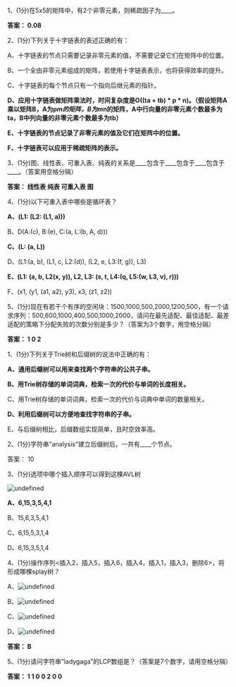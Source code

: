 1、(1分)在5x5的矩阵中，有2个非零元素，则稀疏因子为____。

**答案： 0.08**

2、(1分)下列关于十字链表的表述正确的有：

 A、十字链表的节点只需要记录非零元素的值，不需要记录它们在矩阵中的位置。

 B、一个全由非零元素组成的矩阵，若使用十字链表表示，也将获得效率的提升。

 C、十字链表的每个节点只有一个指向后继元素的指针。

 **D、应用十字链表做矩阵乘法时，时间复杂度是O((ta + tb) * p * n)。（假设矩阵A乘以矩阵B，A为p*m的矩阵，B为m*n的矩阵，A中行向量的非零元素个数最多为ta，B中列向量的非零元素个数最多为tb）**

 **E、十字链表的节点记录了非零元素的值及它们在矩阵中的位置。**

 **F、十字链表可以应用于稀疏矩阵的表示。**

3、(1分)图、线性表、可重入表、纯表的关系是____包含于____包含于____包含于____。（答案用空格分隔）

**答案： 线性表 纯表 可重入表 图**

4、(1分)以下可重入表中哪些是循环表？

 **A、(L1: (L2: (L1, a)))**

 B、D(A:(c), B:(e), C:(a, L:(b, A, d)))

 **C、(L: (a, L))**

 D、(L1:(a, b), (L1, c, L2:(d)), (L2, e, L3:(f, g)), L3)

 **E、(L1: (a, b, L2(x, y)), L2, L3: (s, t, L4:(q, L5:(w, L3, v), r)))**

 F、(x1, (y1, (a1, a2), y3), x3, (z1, z2))

5、(1分)现在有若干个有序的空闲块：1500,1000,500,2000,1200,500，有一个请求序列：500,600,1000,400,500,1000,2000，请问在最先适配、最佳适配、最差适配的策略下分配失败的次数分别是多少？（答案为3个数字，用空格分隔）

**答案： 1 0 2**

1、(1分)下列关于Trie树和后缀树的说法中正确的有：

 **A、通用后缀树可以用来查找两个字符串的公共子串。**

 **B、用Trie树存储的单词词典，检索一次的代价与单词的长度相关。**

 C、用Trie树存储的单词词典，检索一次的代价与词典中单词的数量相关。

 **D、利用后缀树可以方便地查找字符串的子串。**

 E、与后缀树相比，后缀数组实现简单，且时空效率高。

2、(1分)字符串"analysis"建立后缀树后，一共有____个节点。

答案： 10

3、(1分)选项中哪个插入顺序可以得到这棵AVL树

![undefined](http://ww1.sinaimg.cn/large/006ocvumgy1g7642t8vd0j309i05q0sp.jpg)

 **A、6,15,3,5,4,1**

 B、15,6,3,5,4,1

 C、6,15,5,3,1,4

 D、6,15,3,5,1,4

4、(1分)操作序列<插入2，插入5，插入6，插入4，插入1，插入3，删除6>，将形成哪棵splay树？

 A、![undefined](http://ww1.sinaimg.cn/large/006ocvumgy1g7643214ifj305w03dmwx.jpg)


 B、![undefined](http://ww1.sinaimg.cn/large/006ocvumgy1g76436598qj305w04bq2p.jpg)


 C、![undefined](http://ww1.sinaimg.cn/large/006ocvumgy1g76439999ej305w035jr5.jpg)


 D、![undefined](http://ww1.sinaimg.cn/large/006ocvumgy1g7643ewv6qj305w035mwx.jpg)

**答案： B**

5、(1分)请问字符串“ladygaga”的LCP数组是？（答案是7个数字，请用空格分隔）

**答案： 1 1 0 0 2 0 0**